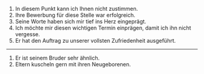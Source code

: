 
1. In diesem Punkt kann ich Ihnen nicht zustimmen.
2. Ihre Bewerbung für diese Stelle war erfolgreich.
3. Seine Worte haben sich mir tief ins Herz eingeprägt.
4. Ich möchte mir diesen wichtigen Termin einprägen, damit ich ihn nicht vergesse.
5. Er hat den Auftrag zu unserer vollsten Zufriedenheit ausgeführt.

______

1. Er ist seinem Bruder sehr ähnlich.
2. Eltern kuscheln gern mit ihren Neugeborenen.